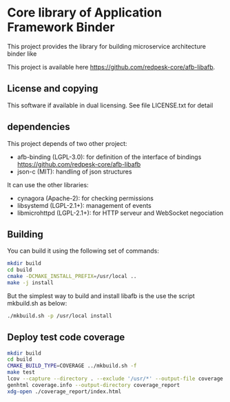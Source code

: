 # Core library of Application Framework Binder

This project provides the library for building microservice architecture
binder like

This project is available here <https://github.com/redpesk-core/afb-libafb>.

## License and copying

This software if available in dual licensing. See file LICENSE.txt for detail

## dependencies

This project depends of two other project:

- afb-binding (LGPL-3.0):
  for definition of the interface of bindings
  <https://github.com/redpesk-core/afb-libafb>
- json-c (MIT):
  handling of json structures

It can use the other libraries:

- cynagora (Apache-2):
  for checking permissions
- libsystemd (LGPL-2.1+):
  management of events
- libmicrohttpd (LGPL-2.1+):
  for HTTP serveur and WebSocket negociation

## Building

You can build it using the following set of commands:

```sh
mkdir build
cd build
cmake -DCMAKE_INSTALL_PREFIX=/usr/local ..
make -j install
```

But the simplest way to build and install libafb is the use the
script mkbuild.sh as below:

```sh
./mkbuild.sh -p /usr/local install
```

## Deploy test code coverage

```sh
mkdir build
cd build
CMAKE_BUILD_TYPE=COVERAGE ../mkbuild.sh -f
make test
lcov --capture --directory . --exclude '/usr/*' --output-file coverage.info
genhtml coverage.info --output-directory coverage_report
xdg-open ./coverage_report/index.html
```
